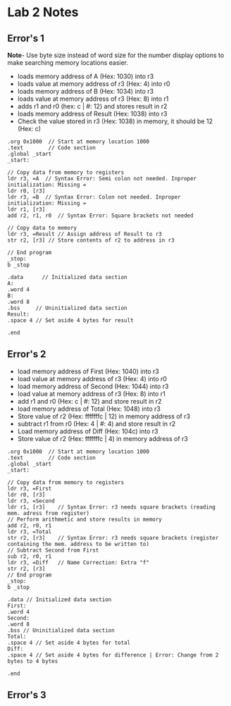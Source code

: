 # Lab 2 Notes

## Error's 1

**Note**- Use byte size instead of word size for the number display options to make searching memory locations easier.

- loads memory address of A (Hex: 1030) into r3
- loads value at memory address of r3 (Hex: 4) into r0
- loads memory address of B (Hex: 1034) into r3
- loads value at memory address of r3 (Hex: 8) into r1
- adds r1 and r0 (hex: c | #: 12) and stores result in r2
- loads memory address of Result (Hex: 1038) into r3
- Check the value stored in r3 (Hex: 1038) in memory, it should be 12 (Hex: c)

```assembly
.org 0x1000  // Start at memory location 1000
.text        // Code section
.global _start
_start:

// Copy data from memory to registers
ldr r3, =A	// Syntax Error: Semi colon not needed. Inproper initialization: Missing =
ldr r0, [r3]
ldr r3, =B	// Syntax Error: Colon not needed. Inproper initialization: Missing =
ldr r1, [r3]
add r2, r1, r0	// Syntax Error: Square brackets not needed

// Copy data to memory
ldr r3, =Result // Assign address of Result to r3
str r2, [r3] // Store contents of r2 to address in r3

// End program
_stop:
b _stop

.data      // Initialized data section
A:
.word 4
B:
.word 8
.bss     // Uninitialized data section
Result:
.space 4 // Set aside 4 bytes for result

.end
```

## Error's 2

- load memory address of First (Hex: 1040) into r3
- load value at memory address of r3 (Hex: 4) into r0
- load memory address of Second (Hex: 1044) into r3
- load value at memory address of r3 (Hex: 8) into r1
- add r1 and r0 (Hex: c | #: 12) and store result in r2
- load memory address of Total (Hex: 1048) into r3
- Store value of r2 (Hex: fffffffc | 12) in memory address of r3
- subtract r1 from r0 (Hex: 4 | #: 4) and store result in r2
- Load memory address of Diff (Hex: 104c) into r3
- Store value of r2 (Hex: fffffffc | 4) in memory address of r3

```assembly
.org 0x1000  // Start at memory location 1000
.text        // Code section
.global _start
_start:

// Copy data from memory to registers
ldr r3, =First
ldr r0, [r3]
ldr r3, =Second
ldr r1, [r3]	// Syntax Error: r3 needs square brackets (reading mem. adress from register)
// Perform arithmetic and store results in memory
add r2, r0, r1
ldr r3, =Total
str r2, [r3]	// Syntax Error: r3 needs square brackets (register containing the mem. address to be written to)
// Subtract Second from First
sub r2, r0, r1
ldr r3, =Diff	// Name Correction: Extra "f"
str r2, [r3]
// End program
_stop:
b _stop

.data // Initialized data section
First:
.word 4
Second:
.word 8
.bss // Uninitialized data section
Total:
.space 4 // Set aside 4 bytes for total
Diff:
.space 4 // Set aside 4 bytes for difference | Error: Change from 2 bytes to 4 bytes

.end
```

## Error's 3